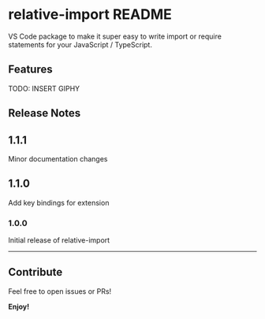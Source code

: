 # relative-import README

VS Code package to make it super easy to write import or require statements for your JavaScript / TypeScript.

## Features

TODO: INSERT GIPHY

## Release Notes

## 1.1.1
Minor documentation changes

## 1.1.0
Add key bindings for extension

### 1.0.0

Initial release of relative-import

-----------------------------------------------------------------------------------------------------------

## Contribute

Feel free to open issues or PRs!

**Enjoy!**
